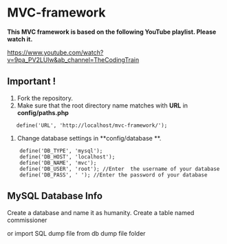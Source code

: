 # MVC-framework

**This MVC framework is based on the following YouTube playlist. Please watch it.**

https://www.youtube.com/watch?v=9pa_PV2LUlw&ab_channel=TheCodingTrain

## Important !

1. Fork the repository.
1. Make sure that the root directory name matches with **URL** in **config/paths.php**

```
   define('URL', 'http://localhost/mvc-framework/');
```

1. Change database settings in **config/database **.

```
    define('DB_TYPE', 'mysql');
    define('DB_HOST', 'localhost');
    define('DB_NAME', 'mvc');
    define('DB_USER', 'root'); //Enter  the username of your database
    define('DB_PASS', ' '); //Enter the password of your database
```

## MySQL Database Info

Create a database and name it as humanity.
Create a table named commissioner

or import SQL dump file from db dump file folder

```


```
